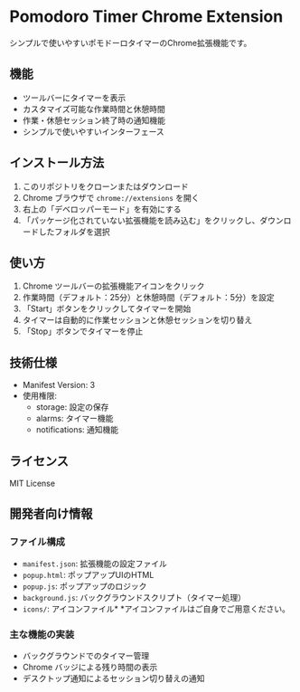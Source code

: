 # Pomodoro Timer Chrome Extension

シンプルで使いやすいポモドーロタイマーのChrome拡張機能です。

## 機能

- ツールバーにタイマーを表示
- カスタマイズ可能な作業時間と休憩時間
- 作業・休憩セッション終了時の通知機能
- シンプルで使いやすいインターフェース

## インストール方法

1. このリポジトリをクローンまたはダウンロード
2. Chrome ブラウザで `chrome://extensions` を開く
3. 右上の「デベロッパーモード」を有効にする
4. 「パッケージ化されていない拡張機能を読み込む」をクリックし、ダウンロードしたフォルダを選択

## 使い方

1. Chrome ツールバーの拡張機能アイコンをクリック
2. 作業時間（デフォルト：25分）と休憩時間（デフォルト：5分）を設定
3. 「Start」ボタンをクリックしてタイマーを開始
4. タイマーは自動的に作業セッションと休憩セッションを切り替え
5. 「Stop」ボタンでタイマーを停止

## 技術仕様

- Manifest Version: 3
- 使用権限:
  - storage: 設定の保存
  - alarms: タイマー機能
  - notifications: 通知機能

## ライセンス

MIT License

## 開発者向け情報

### ファイル構成

- `manifest.json`: 拡張機能の設定ファイル
- `popup.html`: ポップアップUIのHTML
- `popup.js`: ポップアップのロジック
- `background.js`: バックグラウンドスクリプト（タイマー処理）
- `icons/`: アイコンファイル*
*アイコンファイルはご自身でご用意ください。

### 主な機能の実装

- バックグラウンドでのタイマー管理
- Chrome バッジによる残り時間の表示
- デスクトップ通知によるセッション切り替えの通知
